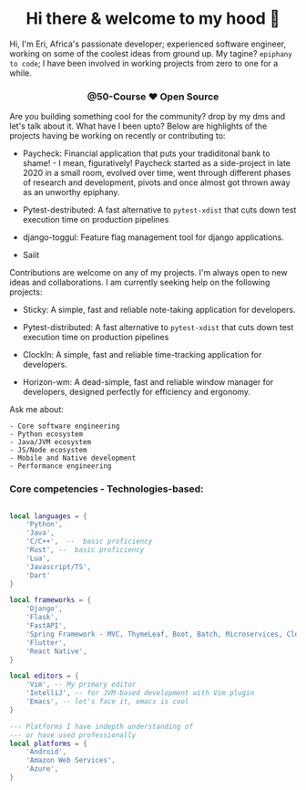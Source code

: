 <div align="center">

# Hi there & welcome to my hood 👋

</div>

Hi, I'm Eri, Africa's passionate developer; experienced software engineer, working on some of the coolest ideas from ground up. My tagine? `epiphany to code`;
I have been involved in working projects from zero to one for a while. 


<div align="center">

### @50-Course ❤️ Open Source

</div>


Are you building something cool for the community? drop by my dms and let's talk about it. What have I been upto? Below are highlights of the projects having be working on recently or contributing to:

- Paycheck: Financial application that puts your tradiditonal bank to shame! - I mean, figuratively! Paycheck started as a side-project
in late 2020 in a small room, evolved over time, went through different phases of research and development, pivots and once almost got thrown away
as an unworthy epiphany. 

- Pytest-destributed: A fast alternative to `pytest-xdist` that cuts down test execution time on production pipelines

- django-toggul: Feature flag management tool for django applications.

- Saiit

Contributions are welcome on any of my projects. I'm always open to new ideas and collaborations. I am currently seeking help on
the following projects:

- Sticky: A simple, fast and reliable note-taking application for developers.

- Pytest-distributed: A fast alternative to `pytest-xdist` that cuts down test execution time on production pipelines

- ClockIn: A simple, fast and reliable time-tracking application for developers.

- Horizon-wm: A dead-simple, fast and reliable window manager for developers, designed perfectly for efficiency and ergonomy.



Ask me about:

    - Core software engineering
    - Python ecosystem
    - Java/JVM ecosystem
    - JS/Node ecosystem
    - Mobile and Native development
    - Performance engineering


### Core competencies - Technologies-based:

```lua

local languages = {
    'Python',
    'Java',
    'C/C++',  --  basic proficiency
    'Rust', --  basic proficiency
    'Lua',
    'Javascript/TS',
    'Dart'
}

local frameworks = {
    'Django',
    'Flask',
    'FastAPI',
    'Spring Framework - MVC, ThymeLeaf, Boot, Batch, Microservices, Cloud',
    'Flutter',
    'React Native',
}

local editors = {
    'Vim', -- My primary editor
    'IntelliJ', -- for JVM-based development with Vim plugin
    'Emacs', -- let's face it, emacs is cool
}

--- Platforms I have indepth understanding of
--- or have used professionally
local platforms = {
    'Android',
    'Amazon Web Services',
    'Azure',
}

```

<!--
**50-Course/50-Course** is a ✨ _special_ ✨ repository because its `README.md` (this file) appears on your GitHub profile.

Here are some ideas to get you started:

- 🔭 I’m currently working on ...
- 🌱 I’m currently learning ...
- 👯 I’m looking to collaborate on ...
- 🤔 I’m looking for help with ...
- 💬 Ask me about ...
- 📫 How to reach me: ...
- 😄 Pronouns: ...
- ⚡ Fun fact: ...
-->
